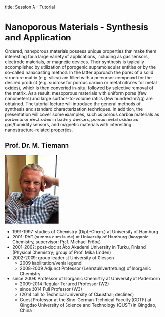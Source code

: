 title: Session A - Tutorial

Nanoporous Materials - Synthesis and Application
=============================================
Ordered, nanoporous materials possess unique properties that make them interesting for a large variety of applications, including as gas sensors, electrode materials, or magnetic devices. Their synthesis is typically accomplished by utilization of porogenic supramolecular entities or by the so-called nanocasting method. In the latter approach the pores of a solid structure matrix (e.g. silica) are filled with a precursor compound for the desired product (e.g. sucrose for porous carbon or metal nitrates for metal oxides), which is then converted in-situ, followed by selective removal of the matrix. As a result, mesoporous materials with uniform pores (few nanometers) and large surface-to-volume ratios (few hundred m2/g) are obtained. The tutorial lecture will introduce the general methods of synthesis and standard characterization techniques. In addition, the presentation will cover some examples, such as porous carbon materials as sorbents or electrodes in battery devices, porous metal oxides as gas/humidity sensors, and magnetic materials with interesting nanostructure-related properties.


Prof. Dr. M. Tiemann
---

![Image Prof. Tiemann](Tiemann.jpg)

- 1991-1997: studies of Chemistry (Dipl.-Chem.) at University of Hamburg   
- 2001: PhD (summa cum laude) at University of Hamburg (Inorganic Chemistry; supervisor: Prof. Michael Fröba)  
- 2001-2002: post-doc at Åbo Akademi University in Turku, Finland (Physical Chemistry; group of Prof. Mika Lindén)   
- 2002-2009: group leader at University of Giessen  
   - 2009 habilitation/venia legendi   
   - 2008-2009 Adjunct Professor (Lehrstuhlvertretung) of Inorganic Chemistry   
- since 2009: Professor of Inorganic Chemistry at University of Paderborn
   - 2009-2014 Regular Tenured Professor (W2)   
   - since 2014 Full Professor (W3)   
   - (2014 call to Technical University of Clausthal; declined)   
   - Guest Professor at the Sino-German Technical Faculty (CDTF) at Qingdao University of Science and Technology (QUST) in Qingdao, China   

